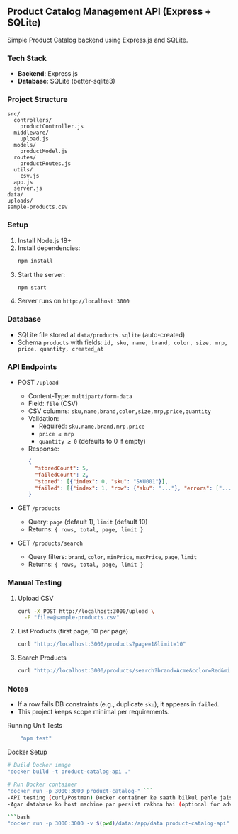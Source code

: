 ## Product Catalog Management API (Express + SQLite)

Simple Product Catalog backend using Express.js and SQLite.

### Tech Stack
- **Backend**: Express.js
- **Database**: SQLite (better-sqlite3)

### Project Structure
```
src/
  controllers/
    productController.js
  middleware/
    upload.js
  models/
    productModel.js
  routes/
    productRoutes.js
  utils/
    csv.js
  app.js
  server.js
data/
uploads/
sample-products.csv
```

### Setup
1. Install Node.js 18+
2. Install dependencies:
   ```bash
   npm install
   ```
3. Start the server:
   ```bash
   npm start
   ```
4. Server runs on `http://localhost:3000`

### Database
- SQLite file stored at `data/products.sqlite` (auto-created)
- Schema `products` with fields: `id, sku, name, brand, color, size, mrp, price, quantity, created_at`

### API Endpoints

- POST `/upload`
  - Content-Type: `multipart/form-data`
  - Field: `file` (CSV)
  - CSV columns: `sku,name,brand,color,size,mrp,price,quantity`
  - Validation:
    - Required: `sku,name,brand,mrp,price`
    - `price ≤ mrp`
    - `quantity ≥ 0` (defaults to 0 if empty)
  - Response:
    ```json
    {
      "storedCount": 5,
      "failedCount": 2,
      "stored": [{"index": 0, "sku": "SKU001"}],
      "failed": [{"index": 1, "row": {"sku": "..."}, "errors": ["..."]}]
    }
    ```

- GET `/products`
  - Query: `page` (default 1), `limit` (default 10)
  - Returns: `{ rows, total, page, limit }`

- GET `/products/search`
  - Query filters: `brand`, `color`, `minPrice`, `maxPrice`, `page`, `limit`
  - Returns: `{ rows, total, page, limit }`

### Manual Testing

1. Upload CSV
   ```bash
   curl -X POST http://localhost:3000/upload \
     -F "file=@sample-products.csv"
   ```

2. List Products (first page, 10 per page)
   ```bash
   curl "http://localhost:3000/products?page=1&limit=10"
   ```

3. Search Products
   ```bash
   curl "http://localhost:3000/products/search?brand=Acme&color=Red&minPrice=500&maxPrice=1000"
   ```

### Notes
- If a row fails DB constraints (e.g., duplicate `sku`), it appears in `failed`.
- This project keeps scope minimal per requirements.



Running Unit Tests
```bash
    "npm test"
   ```


Docker Setup

```bash
# Build Docker image
"docker build -t product-catalog-api ."

# Run Docker container
"docker run -p 3000:3000 product-catalog-" ```
-API testing (curl/Postman) Docker container ke saath bilkul pehle jaise hi hai.
-Agar database ko host machine par persist rakhna hai (optional for advanced -usage):

```bash
"docker run -p 3000:3000 -v $(pwd)/data:/app/data product-catalog-api"